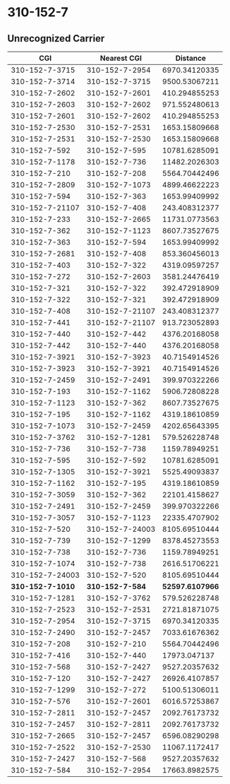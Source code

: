 # 310-152-7
## Unrecognized Carrier


| CGI | Nearest CGI | Distance |
|-----|-------------|----------|
| 310-152-7-3715 | 310-152-7-2954 | 6970.34120335 |
| 310-152-7-3714 | 310-152-7-3715 | 9500.53067211 |
| 310-152-7-2602 | 310-152-7-2601 | 410.294855253 |
| 310-152-7-2603 | 310-152-7-2602 | 971.552480613 |
| 310-152-7-2601 | 310-152-7-2602 | 410.294855253 |
| 310-152-7-2530 | 310-152-7-2531 | 1653.15809668 |
| 310-152-7-2531 | 310-152-7-2530 | 1653.15809668 |
| 310-152-7-592 | 310-152-7-595 | 10781.6285091 |
| 310-152-7-1178 | 310-152-7-736 | 11482.2026303 |
| 310-152-7-210 | 310-152-7-208 | 5564.70442496 |
| 310-152-7-2809 | 310-152-7-1073 | 4899.46622223 |
| 310-152-7-594 | 310-152-7-363 | 1653.99409992 |
| 310-152-7-21107 | 310-152-7-408 | 243.408312377 |
| 310-152-7-233 | 310-152-7-2665 | 11731.0773563 |
| 310-152-7-362 | 310-152-7-1123 | 8607.73527675 |
| 310-152-7-363 | 310-152-7-594 | 1653.99409992 |
| 310-152-7-2681 | 310-152-7-408 | 853.360456013 |
| 310-152-7-403 | 310-152-7-322 | 4319.09597257 |
| 310-152-7-272 | 310-152-7-2603 | 3581.24476419 |
| 310-152-7-321 | 310-152-7-322 | 392.472918909 |
| 310-152-7-322 | 310-152-7-321 | 392.472918909 |
| 310-152-7-408 | 310-152-7-21107 | 243.408312377 |
| 310-152-7-441 | 310-152-7-21107 | 913.723052893 |
| 310-152-7-440 | 310-152-7-442 | 4376.20168058 |
| 310-152-7-442 | 310-152-7-440 | 4376.20168058 |
| 310-152-7-3921 | 310-152-7-3923 | 40.7154914526 |
| 310-152-7-3923 | 310-152-7-3921 | 40.7154914526 |
| 310-152-7-2459 | 310-152-7-2491 | 399.970322266 |
| 310-152-7-193 | 310-152-7-1162 | 5906.72808228 |
| 310-152-7-1123 | 310-152-7-362 | 8607.73527675 |
| 310-152-7-195 | 310-152-7-1162 | 4319.18610859 |
| 310-152-7-1073 | 310-152-7-2459 | 4202.65643395 |
| 310-152-7-3762 | 310-152-7-1281 | 579.526228748 |
| 310-152-7-736 | 310-152-7-738 | 1159.78949251 |
| 310-152-7-595 | 310-152-7-592 | 10781.6285091 |
| 310-152-7-1305 | 310-152-7-3921 | 5525.49093837 |
| 310-152-7-1162 | 310-152-7-195 | 4319.18610859 |
| 310-152-7-3059 | 310-152-7-362 | 22101.4158627 |
| 310-152-7-2491 | 310-152-7-2459 | 399.970322266 |
| 310-152-7-3057 | 310-152-7-1123 | 22335.4707902 |
| 310-152-7-520 | 310-152-7-24003 | 8105.69510444 |
| 310-152-7-739 | 310-152-7-1299 | 8378.45273553 |
| 310-152-7-738 | 310-152-7-736 | 1159.78949251 |
| 310-152-7-1074 | 310-152-7-738 | 2616.51706221 |
| 310-152-7-24003 | 310-152-7-520 | 8105.69510444 |
| **310-152-7-1010** | **310-152-7-584** | **52597.6107966** |
| 310-152-7-1281 | 310-152-7-3762 | 579.526228748 |
| 310-152-7-2523 | 310-152-7-2531 | 2721.81871075 |
| 310-152-7-2954 | 310-152-7-3715 | 6970.34120335 |
| 310-152-7-2490 | 310-152-7-2457 | 7033.61676362 |
| 310-152-7-208 | 310-152-7-210 | 5564.70442496 |
| 310-152-7-416 | 310-152-7-440 | 17973.047137 |
| 310-152-7-568 | 310-152-7-2427 | 9527.20357632 |
| 310-152-7-120 | 310-152-7-2427 | 26926.4107857 |
| 310-152-7-1299 | 310-152-7-272 | 5100.51306011 |
| 310-152-7-576 | 310-152-7-2601 | 6016.57253867 |
| 310-152-7-2811 | 310-152-7-2457 | 2092.76173732 |
| 310-152-7-2457 | 310-152-7-2811 | 2092.76173732 |
| 310-152-7-2665 | 310-152-7-2457 | 6596.08290298 |
| 310-152-7-2522 | 310-152-7-2530 | 11067.1172417 |
| 310-152-7-2427 | 310-152-7-568 | 9527.20357632 |
| 310-152-7-584 | 310-152-7-2954 | 17663.8982575 |
